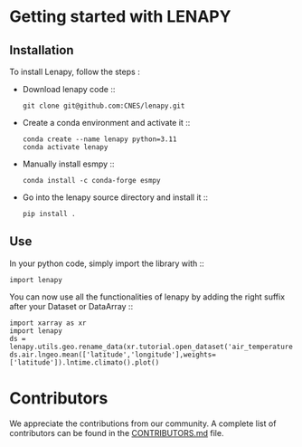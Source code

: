 # Getting started with LENAPY

## Installation


To install Lenapy, follow the steps :

* Download lenapy code ::

    ```
    git clone git@github.com:CNES/lenapy.git
    ```

* Create a conda environment and activate it ::
    ```
    conda create --name lenapy python=3.11
    conda activate lenapy
    ```
 
* Manually install esmpy ::

    ```
    conda install -c conda-forge esmpy
    ```

* Go into the lenapy source directory and install it ::

    ```
    pip install . 
    ```
    
## Use

In your python code, simply import the library with ::

  ```
  import lenapy
  ```
  
You can now use all the functionalities of lenapy by adding the right suffix after your Dataset or DataArray ::
  ```
  import xarray as xr
  import lenapy
  ds = lenapy.utils.geo.rename_data(xr.tutorial.open_dataset('air_temperature'))
  ds.air.lngeo.mean(['latitude','longitude'],weights=['latitude']).lntime.climato().plot()
  ```
  
# Contributors

We appreciate the contributions from our community. A complete list of contributors can be found in the [CONTRIBUTORS.md](https://github.com/CNES/lenapy/blob/main/CONTRIBUTORS.md) file.
